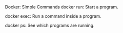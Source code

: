 Docker: Simple Commands
docker run: Start a program.

docker exec: Run a command inside a program.

docker ps: See which programs are running.

